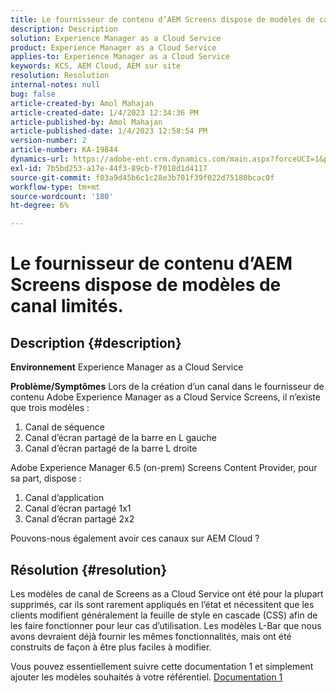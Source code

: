 ```yaml
---
title: Le fournisseur de contenu d’AEM Screens dispose de modèles de canal limités.
description: Description
solution: Experience Manager as a Cloud Service
product: Experience Manager as a Cloud Service
applies-to: Experience Manager as a Cloud Service
keywords: KCS, AEM Cloud, AEM sur site
resolution: Resolution
internal-notes: null
bug: false
article-created-by: Amol Mahajan
article-created-date: 1/4/2023 12:34:36 PM
article-published-by: Amol Mahajan
article-published-date: 1/4/2023 12:58:54 PM
version-number: 2
article-number: KA-19844
dynamics-url: https://adobe-ent.crm.dynamics.com/main.aspx?forceUCI=1&pagetype=entityrecord&etn=knowledgearticle&id=2c06cc21-2c8c-ed11-81ad-6045bd0061cb
exl-id: 7b5bd253-a17e-44f3-89cb-f7018d1d4117
source-git-commit: f03a9d45b6c1c28e3b701f39f022d75180bcac0f
workflow-type: tm+mt
source-wordcount: '180'
ht-degree: 6%

---
```


# Le fournisseur de contenu d’AEM Screens dispose de modèles de canal limités.

## Description {#description}

<b>Environnement</b>
Experience Manager as a Cloud Service


<b>Problème/Symptômes</b>
Lors de la création d’un canal dans le fournisseur de contenu Adobe Experience Manager as a Cloud Service Screens, il n’existe que trois modèles :

1. Canal de séquence
2. Canal d’écran partagé de la barre en L gauche
3. Canal d’écran partagé de la barre L droite




Adobe Experience Manager 6.5 (on-prem) Screens Content Provider, pour sa part, dispose :

1. Canal d’application
2. Canal d’écran partagé 1x1
3. Canal d’écran partagé 2x2


Pouvons-nous également avoir ces canaux sur AEM Cloud ?


## Résolution {#resolution}


Les modèles de canal de Screens as a Cloud Service ont été pour la plupart supprimés, car ils sont rarement appliqués en l’état et nécessitent que les clients modifient généralement la feuille de style en cascade (CSS) afin de les faire fonctionner pour leur cas d’utilisation.
Les modèles L-Bar que nous avons devraient déjà fournir les mêmes fonctionnalités, mais ont été construits de façon à être plus faciles à modifier.

Vous pouvez essentiellement suivre cette documentation 1 et simplement ajouter les modèles souhaités à votre référentiel.
[Documentation 1](https://experienceleague.adobe.com/docs/experience-manager-screens/user-guide/developing/creating-custom-templates-multizone-layouts.html?lang=en)
